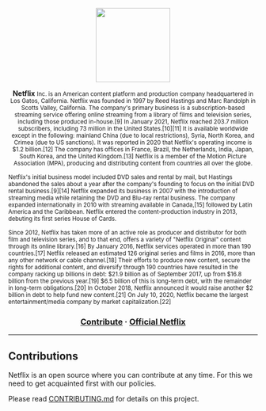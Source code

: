 <p align="center">
  <img src="http://assets.stickpng.com/images/580b57fcd9996e24bc43c529.png" height="150" />
</p>

<p align="center">
  <strong>Netflix</strong>
  <small>Inc. is an American content platform and production company headquartered in Los Gatos, California. Netflix was founded in 1997 by Reed Hastings and Marc Randolph in Scotts Valley, California. The company's primary business is a subscription-based streaming service offering online streaming from a library of films and television series, including those produced in-house.[9] In January 2021, Netflix reached 203.7 million subscribers, including 73 million in the United States.[10][11] It is available worldwide except in the following: mainland China (due to local restrictions), Syria, North Korea, and Crimea (due to US sanctions). It was reported in 2020 that Netflix's operating income is $1.2 billion.[12] The company has offices in France, Brazil, the Netherlands, India, Japan, South Korea, and the United Kingdom.[13] Netflix is a member of the Motion Picture Association (MPA), producing and distributing content from countries all over the globe.

Netflix's initial business model included DVD sales and rental by mail, but Hastings abandoned the sales about a year after the company's founding to focus on the initial DVD rental business.[9][14] Netflix expanded its business in 2007 with the introduction of streaming media while retaining the DVD and Blu-ray rental business. The company expanded internationally in 2010 with streaming available in Canada,[15] followed by Latin America and the Caribbean. Netflix entered the content-production industry in 2013, debuting its first series House of Cards.

Since 2012, Netflix has taken more of an active role as producer and distributor for both film and television series, and to that end, offers a variety of "Netflix Original" content through its online library.[16] By January 2016, Netflix services operated in more than 190 countries.[17] Netflix released an estimated 126 original series and films in 2016, more than any other network or cable channel.[18] Their efforts to produce new content, secure the rights for additional content, and diversify through 190 countries have resulted in the company racking up billions in debt: $21.9 billion as of September 2017, up from $16.8 billion from the previous year.[19] $6.5 billion of this is long-term debt, with the remainder in long-term obligations.[20] In October 2018, Netflix announced it would raise another $2 billion in debt to help fund new content.[21] On July 10, 2020, Netflix became the largest entertainment/media company by market capitalization.[22]</small>

</p>

<h3 align="center">
  <a href="">Contribute</a>
  <span> · </span>
  <a href="https://netflix.com">Official Netflix</a>
</h3>

---

## Contributions

Netflix is an open source where you can contribute at any time. For this we need to get acquainted first with our policies.

Please read [CONTRIBUTING.md](CONTRIBUTING.md) for details on this project.
